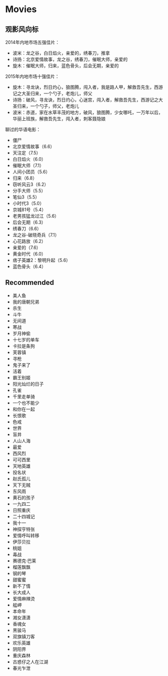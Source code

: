 # Movies

## 观影风向标

2014年内地市场五强佳片：

- 波米：龙之谷，白日焰火，亲爱的，绣春刀，推拿
- 诗扬：北京爱情故事，龙之谷，绣春刀，催眠大师，亲爱的
- 旋木：催眠大师，归来，蓝色骨头，后会无期，亲爱的

2015年内地市场十强佳片：

- 旋木：寻龙诀，烈日灼心，狼图腾，闯入者，我是路人甲，解救吾先生，西游记之大圣归来，一个勺子，老炮儿，师父
- 诗扬：破风，寻龙诀，烈日灼心，心迷宫，闯入者，解救吾先生，西游记之大圣归来，一个勺子，师父，老炮儿
- 波米：赤道，家在水草丰茂的地方，破风，狼图腾，少女哪吒，一万年以后，华丽上班族，解救吾先生，闯入者，刺客聂隐娘

聊过的华语电影：

- 僵尸
- 北京爱情故事（6.6）
- 天注定（7.5）
- 白日焰火（6.0）
- 催眠大师（7.1）
- 人间小团员（5.6）
- 归来（6.8）
- 窃听风云3（6.2）
- 分手大师（5.5）
- 笔仙3（5.5）
- 小时代3（5.0）
- 京城81号（5.4）
- 老男孩猛龙过江（5.6）
- 后会无期（6.3）
- 绣春刀（6.6）
- 龙之谷-破晓奇兵（7.1）
- 心花路放（6.2）
- 亲爱的（7.6）
- 黄金时代（6.0）
- 痞子英雄2：黎明升起（5.6）
- 蓝色骨头（6.4）

## Recommended

- 美人鱼
- 我的唐朝兄弟
- 杀生
- 斗牛
- 无间道
- 寒战
- 岁月神偷
- 十七岁的单车
- 卡拉是条狗
- 芙蓉镇
- 寻枪
- 鬼子来了
- 活着
- 霸王别姬
- 阳光灿烂的日子
- 孔雀
- 千里走单骑
- 一个也不能少
- 和你在一起
- 长恨歌
- 色戒
- 世界
- 盲井
- 人山人海
- 最爱
- 西风烈
- 可可西里
- 天地英雄
- 投名状
- 赵氏孤儿
- 天下无贼
- 东风雨
- 黄石的孩子
- 一九四二
- 日照重庆
- 二十四城记
- 我十一
- 神探亨特张
- 爱情呼叫转移
- 伊莎贝拉
- 桃姐
- 毒战
- 赛德克·巴莱
- 榴莲飘飘
- 钢的琴
- 甜蜜蜜
- 新不了情
- 长大成人
- 爱情麻辣烫
- 艋岬
- 本命年
- 湘女潇潇
- 香魂女
- 黑骏马
- 双旗镇刀客
- 欢乐英雄
- 阴阳界
- 重庆森林
- 古惑仔之人在江湖
- 春光乍泄
